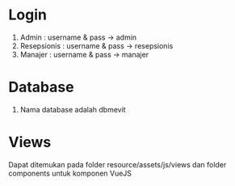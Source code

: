 # Login
1. Admin : username & pass -> admin
2. Resepsionis : username & pass -> resepsionis
3. Manajer : username & pass -> manajer

# Database
1. Nama database adalah dbmevit

# Views
Dapat ditemukan pada folder resource/assets/js/views dan folder components untuk komponen VueJS
